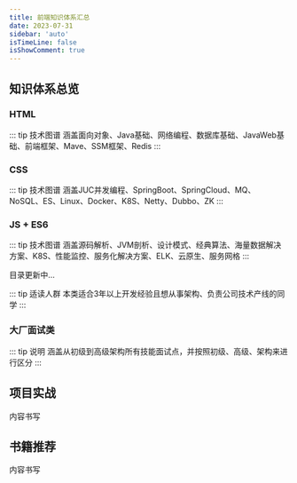```yaml
---
title: 前端知识体系汇总
date: 2023-07-31
sidebar: 'auto'
isTimeLine: false
isShowComment: true
---
```


## 知识体系总览

### HTML

::: tip 技术图谱
涵盖面向对象、Java基础、网络编程、数据库基础、JavaWeb基础、前端框架、Mave、SSM框架、Redis
:::




### CSS

::: tip 技术图谱
涵盖JUC并发编程、SpringBoot、SpringCloud、MQ、NoSQL、ES、Linux、Docker、K8S、Netty、Dubbo、ZK
:::


### JS + ES6

::: tip 技术图谱
涵盖源码解析、JVM剖析、设计模式、经典算法、海量数据解决方案、K8S、性能监控、服务化解决方案、ELK、云原生、服务网格
:::

目录更新中...

::: tip 适读人群
本类适合3年以上开发经验且想从事架构、负责公司技术产线的同学
:::



### 大厂面试类

::: tip 说明
涵盖从初级到高级架构所有技能面试点，并按照初级、高级、架构来进行区分
:::



## 项目实战

内容书写

## 书籍推荐

内容书写